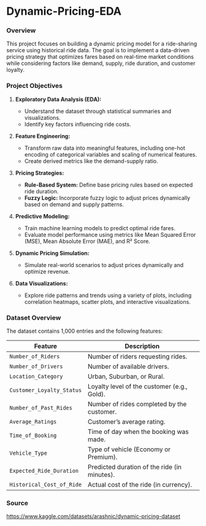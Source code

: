# Dynamic-Pricing-EDA

### Overview 

This project focuses on building a dynamic pricing model for a ride-sharing service using historical ride data. The goal is to implement a data-driven pricing strategy that optimizes fares based on real-time market conditions while considering factors like demand, supply, ride duration, and customer loyalty.

### Project Objectives

1. **Exploratory Data Analysis (EDA):**
   - Understand the dataset through statistical summaries and visualizations.
   - Identify key factors influencing ride costs.

2. **Feature Engineering:**
   - Transform raw data into meaningful features, including one-hot encoding of categorical variables and scaling of numerical features.
   - Create derived metrics like the demand-supply ratio.

3. **Pricing Strategies:**
   - **Rule-Based System:** Define base pricing rules based on expected ride duration.
   - **Fuzzy Logic:** Incorporate fuzzy logic to adjust prices dynamically based on demand and supply patterns.

4. **Predictive Modeling:**
   - Train machine learning models to predict optimal ride fares.
   - Evaluate model performance using metrics like Mean Squared Error (MSE), Mean Absolute Error (MAE), and R² Score.

5. **Dynamic Pricing Simulation:**
   - Simulate real-world scenarios to adjust prices dynamically and optimize revenue.

6. **Data Visualizations:**
   - Explore ride patterns and trends using a variety of plots, including correlation heatmaps, scatter plots, and interactive visualizations.

### Dataset Overview

The dataset contains 1,000 entries and the following features:

| **Feature**                | **Description**                              |
|----------------------------|----------------------------------------------|
| `Number_of_Riders`         | Number of riders requesting rides.           |
| `Number_of_Drivers`        | Number of available drivers.                 |
| `Location_Category`        | Urban, Suburban, or Rural.                   |
| `Customer_Loyalty_Status`  | Loyalty level of the customer (e.g., Gold).  |
| `Number_of_Past_Rides`     | Number of rides completed by the customer.   |
| `Average_Ratings`          | Customer’s average rating.                   |
| `Time_of_Booking`          | Time of day when the booking was made.       |
| `Vehicle_Type`             | Type of vehicle (Economy or Premium).        |
| `Expected_Ride_Duration`   | Predicted duration of the ride (in minutes). |
| `Historical_Cost_of_Ride`  | Actual cost of the ride (in currency).       |

### Source

https://www.kaggle.com/datasets/arashnic/dynamic-pricing-dataset
